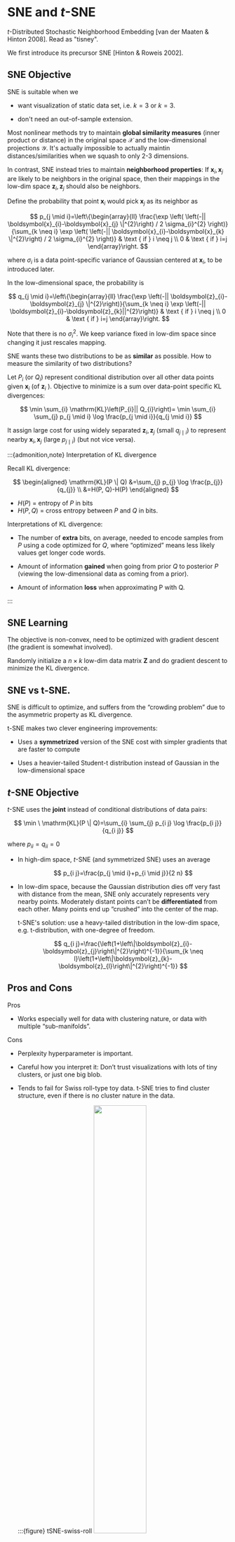 # SNE and $t$-SNE

$t$-Distributed Stochastic Neighborhood Embedding [van der Maaten & Hinton 2008]. Read as "tisney".

We first introduce its precursor SNE [Hinton & Roweis 2002].

## SNE Objective

SNE is suitable when we

- want visualization of static data set, i.e. $k=3$ or $k=3$.

- don't need an out-of-sample extension.

Most nonlinear methods try to maintain **global similarity measures** (inner product or distance) in the original space $\mathcal{X}$ and the low-dimensional projections $\mathcal{Y}$. It's actually impossible to actually maintin distances/similarities when we squash to only 2-3 dimensions.

In contrast, SNE instead tries to maintain **neighborhood properties**: If $\boldsymbol{x}_i ,\boldsymbol{x}_j$ are likely to be neighbors in the original space, then their mappings in the low-dim space $\boldsymbol{z}_i , \boldsymbol{z}_j$ should also be neighbors.

Define the probability that point $\boldsymbol{x}_i$ would pick $\boldsymbol{x}_j$ as its neighbor as

$$
p_{j \mid i}=\left\{\begin{array}{ll}
\frac{\exp \left( \left(-|| \boldsymbol{x}_{i}-\boldsymbol{x}_{j} \|^{2}\right) / 2 \sigma_{i}^{2} \right)}{\sum_{k \neq i} \exp \left( \left(-|| \boldsymbol{x}_{i}-\boldsymbol{x}_{k} \|^{2}\right) / 2 \sigma_{i}^{2} \right)} & \text { if } i \neq j \\
0 & \text { if } i=j
\end{array}\right.
$$

where $\sigma_i$ is a data point-specific variance of Gaussian centered at $\boldsymbol{x}_i$, to be introduced later.

In the low-dimensional space, the probability is

$$
q_{j \mid i}=\left\{\begin{array}{ll}
\frac{\exp \left(-|| \boldsymbol{z}_{i}-\boldsymbol{z}_{j} \|^{2}\right)}{\sum_{k \neq i} \exp \left(-|| \boldsymbol{z}_{i}-\boldsymbol{z}_{k}||^{2}\right)} & \text { if } i \neq j \\
0 & \text { if } i=j
\end{array}\right.
$$

Note that there is no $\sigma^2 _i$. We keep variance fixed in low-dim space since changing it just rescales mapping.

SNE wants these two distributions to be as **similar** as possible. How to measure the similarity of two distributions?

Let $P_i$ (or $Q_i$) represent conditional distribution over all other data points given $\boldsymbol{x}_i$ (of $\boldsymbol{z}_i$ ). Objective to minimize is a sum over data-point specific KL divergences:

$$
\min \sum_{i} \mathrm{KL}\left(P_{i}|| Q_{i}\right)= \min \sum_{i} \sum_{j} p_{j \mid i} \log \frac{p_{j \mid i}}{q_{j \mid i}}
$$

It assign large cost for using widely separated $\boldsymbol{z}_i, \boldsymbol{z}_j$ (small $q_{j\mid i}$) to represent nearby $\boldsymbol{x}_i , \boldsymbol{x}_j$ (large $p_{j\mid i}$) (but not vice versa).



:::{admonition,note} Interpretation of KL divergence

Recall KL divergence:

$$
\begin{aligned}
\mathrm{KL}(P \| Q) &=\sum_{j} p_{j} \log \frac{p_{j}}{q_{j}} \\
&=H(P, Q)-H(P)
\end{aligned}
$$

- $H(P)$ = entropy of $P$ in bits
- $H(P,Q)$ = cross entropy between $P$ and $Q$ in bits.

Interpretations of KL divergence:

- The number of **extra** bits, on average, needed to encode samples from $P$ using a code optimized for $Q$, where “optimized” means less likely values get longer code words.

- Amount of information **gained** when going from prior $Q$ to posterior $P$ (viewing the low-dimensional data as coming from a prior).

- Amount of information **loss** when approximating P with Q.

:::

## SNE Learning

The objective is non-convex, need to be optimized with gradient descent (the gradient is somewhat involved).

Randomly initialize a $n \times k$ low-dim data matrix $\boldsymbol{Z}$ and do gradient descent to minimize the KL divergence.

## SNE vs t-SNE.

SNE is difficult to optimize, and suffers from the “crowding problem” due to the asymmetric property as KL divergence.

t-SNE makes two clever engineering improvements:

- Uses a **symmetrized** version of the SNE cost with simpler gradients that are faster to compute

- Uses a heavier-tailed Student-t distribution instead of Gaussian in the low-dimensional space

## $t$-SNE Objective

$t$-SNE uses the **joint** instead of conditional distributions of data pairs:

$$
\min \ \mathrm{KL}(P \| Q)=\sum_{i} \sum_{j} p_{i j} \log \frac{p_{i j}}{q_{i j}}
$$

where $p_{ii} = q_{ii} = 0$


- In high-dim space, $t$-SNE (and symmetrized SNE) uses an average

    $$
    p_{i j}=\frac{p_{j \mid i}+p_{i \mid j}}{2 n}
    $$

- In low-dim space, because the Gaussian distribution dies off very fast with distance from the mean, SNE only accurately represents very nearby points. Moderately distant points can’t be **differentiated** from each other. Many points end up “crushed” into the center of the map.

    t-SNE's solution: use a heavy-tailed distribution in the low-dim space, e.g. t-distribution, with one-degree of freedom.

    $$
    q_{i j}=\frac{\left(1+\left\|\boldsymbol{z}_{i}-\boldsymbol{z}_{j}\right\|^{2}\right)^{-1}}{\sum_{k \neq l}\left(1+\left\|\boldsymbol{z}_{k}-\boldsymbol{z}_{l}\right\|^{2}\right)^{-1}}
    $$


## Pros and Cons

Pros

- Works especially well for data with clustering nature, or data with multiple
“sub-manifolds”.

Cons

- Perplexity hyperparameter is important.

- Careful how you interpret it: Don’t trust visualizations with lots of tiny clusters, or just one big blob.

- Tends to fail for Swiss roll-type toy data. t-SNE tries to find cluster structure, even if there is no cluster nature in the data.

    :::{figure} tSNE-swiss-roll
    <img src="../imgs/tSNE-swiss-roll.png" width = "50%" alt=""/>

    Comparison of performance over a manifold data set [[scikit-learn]](http://scikit-learn.org/stable/modules/manifold.html)

    :::

- $t$-SNE is non-parametric and has no natural out-of-sample extension; parametric extensions exist, e.g. [parametric $t$-SNE](parametric-t-SNE).


## Model Selection

How to set the hyperparameters $\sigma_i$?

Data point-specific variances allow SNE/t-SNE to model varying densities in different parts of the high-dim space, but that’s as many hyperparameters as data points. SNE/t-SNE sets $\sigma_i$ based on a single user-provided hyperparameter, namely **perplexity**.

Definition (Perplexity)
: The perplexity of the distribution Pi is

  $$
  \begin{aligned}
  \operatorname{Perp}\left(P_{i}\right) &=2^{H\left(P_{i}\right)} \\
  H\left(P_{i}\right) &=-\sum_{j} p_{j \mid i} \log _{2} p_{j \mid i}
  \end{aligned}
  $$

Entropy is the average number of bits needed to encode the random variable. Perplexity is the “effective number of values” in the support of the domain of the random variable.

**Examples**

- Consider a uniform distribution P over N values:

    $$
    \begin{aligned}
    \operatorname{Perp}(P) &=2^{-\sum_{i} p_{i} \log _{2} p_{i}} \\
    &=2^{-\sum_{i} \frac{1}{N} \log _{2}\left(\frac{1}{N}\right)} \\
    &=2^{\sum_{i} \frac{1}{N} \log _{2} N} \\
    &=2^{\log _{2} N}=N
    \end{aligned}
    $$

- Consider a distribution P where one value has probability 1:

    $$
    \begin{aligned}
    \operatorname{Perp}(P) &=2^{-\sum_{i} p_{i} \log _{2} p_{i}} \\
    &=2^{-1 \log _{2} 1}=2^{0}=1
    \end{aligned}
    $$

Varying perplexity:

- Low perplexity, t-SNE tries to find more clusters of small size.
- High perplexity, t-SNE tries to find less clusters of large size.

:::{figure} tSNE-varying-perp
<img src="../imgs/tSNE-varying-perp.png" width = "90%" alt=""/>

t-SNE: varying perplexity (http://distill.pub/2016/misread-tsne/)
:::


So we should set perplexity as the average degree of each point, if we know it.

What if the degree distribution is wide, i.e. imbalance? t-SNE may fail, some large-size cluster may break up to small ones.

(parametric-t-SNE)=
## Extension: Parametric $t$-SNE

Parametric $t$-SNE use a parametric function $f()$ to obtain the lower dimensional representation. The joint probability changes from


$$
q_{i j} =\frac{\left(1+\left\|\boldsymbol{z}_{i}-\boldsymbol{z}_{j}\right\|^{2}\right)^{-1}}{\sum_{k \neq l}\left(1+\left\|\boldsymbol{z}_{k}-\boldsymbol{z}_{l}\right\|^{2}\right)^{-1}} \\
$$

to

$$
q_{i j} =\frac{\left(1+\left\|f\left(\boldsymbol{x}_{i}\right)-f\left(\boldsymbol{x}_{j}\right)\right\|^{2}\right)^{-(\alpha+1) / 2}}{\sum_{k \neq l}\left(1+\left\|f\left(\boldsymbol{x}_{k}\right)-f\left(\boldsymbol{x}_{l}\right)\right\|^{2}\right)^{-(\alpha+1) / 2}}
$$

where

- $f(\cdot)$ is a deep neural network

- $\alpha$ is the number of degrees of freedom of the Student t-distribution

- The higher the dimensionality of $f(\cdot)$, the higher $\alpha$ should be (can be set manually or learned).

As a result, we can do out-of-sample prediction.
